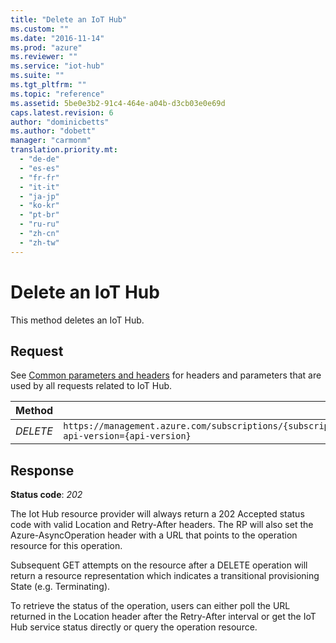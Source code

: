 ```yaml
---
title: "Delete an IoT Hub"
ms.custom: ""
ms.date: "2016-11-14"
ms.prod: "azure"
ms.reviewer: ""
ms.service: "iot-hub"
ms.suite: ""
ms.tgt_pltfrm: ""
ms.topic: "reference"
ms.assetid: 5be0e3b2-91c4-464e-a04b-d3cb03e0e69d
caps.latest.revision: 6
author: "dominicbetts"
ms.author: "dobett"
manager: "carmonm"
translation.priority.mt: 
  - "de-de"
  - "es-es"
  - "fr-fr"
  - "it-it"
  - "ja-jp"
  - "ko-kr"
  - "pt-br"
  - "ru-ru"
  - "zh-cn"
  - "zh-tw"
---
```

# Delete an IoT Hub
This method deletes an IoT Hub.  
  
## Request  
 See [Common parameters and headers](../resourceprovider/iot-hub-resource-provider-rest.md#bk_common) for headers and parameters that are used by all requests related to IoT Hub.  
  
|Method|Request URI|  
|------------|-----------------|  
|*DELETE*|`https://management.azure.com/subscriptions/{subscriptionId}/resourceGroups/{resourceGroupName}/providers/Microsoft.Devices/IotHubs/{IotHubName}?api-version={api-version}`|  
  
## Response  
 **Status code**: *202*  
  
 The Iot Hub resource provider will always return a 202 Accepted status code with valid Location and Retry-After headers. The RP will also set the Azure-AsyncOperation header with a URL that points to the operation resource for this operation.  
  
 Subsequent GET attempts on the resource after a DELETE operation will return a resource representation which indicates a transitional provisioning State (e.g. Terminating).  
  
 To retrieve the status of the operation, users can either poll the URL returned in the Location header after the Retry-After interval or get the IoT Hub service status directly or query the operation resource.